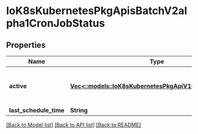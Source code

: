 # IoK8sKubernetesPkgApisBatchV2alpha1CronJobStatus

## Properties
Name | Type | Description | Notes
------------ | ------------- | ------------- | -------------
**active** | [**Vec<::models::IoK8sKubernetesPkgApiV1ObjectReference>**](io.k8s.kubernetes.pkg.api.v1.ObjectReference.md) | A list of pointers to currently running jobs. | [optional] 
**last_schedule_time** | **String** |  | [optional] 

[[Back to Model list]](../README.md#documentation-for-models) [[Back to API list]](../README.md#documentation-for-api-endpoints) [[Back to README]](../README.md)


